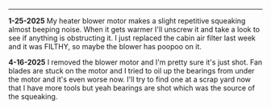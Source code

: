 
---

**1-25-2025**
My heater blower motor makes a slight repetitive squeaking almost beeping noise. When it gets warmer I'll unscrew it and take a look to see if anything is obstructing it. I just replaced the cabin air filter last week and it was FILTHY, so maybe the blower has poopoo on it.


**4-16-2025**
I removed the blower motor and I'm pretty sure it's just shot. Fan blades are stuck on the motor and I tried to oil up the bearings from under the motor and it's even worse now. I'll try to find one at a scrap yard now that I have more tools but yeah bearings are shot which was the source of the squeaking.